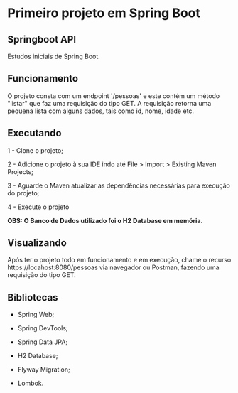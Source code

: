 # Primeiro projeto em Spring Boot
## Springboot API
Estudos iniciais de Spring Boot. 

## Funcionamento
O projeto consta com um endpoint '/pessoas' e este contém um método "listar" que faz uma requisição do tipo GET. A requisição retorna uma pequena lista com alguns dados, tais como id, nome, idade etc.

## Executando
1 - Clone o projeto;

2 - Adicione o projeto à sua IDE indo até File > Import > Existing Maven Projects;

3 - Aguarde o Maven atualizar as dependências necessárias para execução do projeto;

4 - Execute o projeto 

__OBS: O Banco de Dados utilizado foi o H2 Database em memória.__

## Visualizando
Após ter o projeto todo em funcionamento e em execução, chame o recurso https://locahost:8080/pessoas via navegador ou Postman, fazendo uma requisição do tipo GET.

## Bibliotecas
- Spring Web;

- Spring DevTools;

- Spring Data JPA;

- H2 Database;

- Flyway Migration;

- Lombok.
